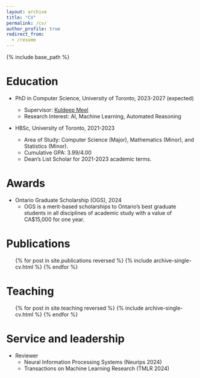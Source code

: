 ```yaml
---
layout: archive
title: "CV"
permalink: /cv/
author_profile: true
redirect_from:
  - /resume
---
```


{% include base_path %}

Education
======
* PhD in Computer Science, University of Toronto, 2023-2027 (expected)
  * Supervisor: [Kuldeep Meel](https://www.cs.toronto.edu/~meel/)
  * Research Interest: AI, Machine Learning, Automated Reasoning

* HBSc, University of Toronto, 2021-2023
  * Area of Study: Computer Science (Major), Mathematics (Minor), and Statistics (Minor).
  * Cumulative GPA: 3.99/4.00
  * Dean’s List Scholar for 2021-2023 academic terms.

Awards
======
* Ontario Graduate Scholarship (OGS), 2024
  * OGS is a merit-based scholarships to Ontario’s best graduate students in all disciplines of academic
    study with a value of CA$15,000 for one year.

Publications
======
  <ul>{% for post in site.publications reversed %}
    {% include archive-single-cv.html %}
  {% endfor %}</ul>
  
Teaching
======
  <ul>{% for post in site.teaching reversed %}
    {% include archive-single-cv.html %}
  {% endfor %}</ul>
  
Service and leadership
======
* Reviewer
  * Neural Information Processing Systems (Neurips 2024)
  * Transactions on Machine Learning Research (TMLR 2024)
